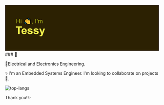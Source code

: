 <img src="https://github.com/Tessy8/Tessy8/blob/main/Tessy.png" alt="banner that says Hi">
### 👣

🌱Electrical and Electronics Engineering.

✨I'm an Embedded Systems Engineer. I'm looking to collaborate on projects👐. 

![top-langs](https://github-readme-stats.vercel.app/api/top-langs?username=Tessy8&show_icons=true&theme=radical)

Thank you!✨




<!--
**Tessy8/Tessy8** is a ✨ _special_ ✨ repository because its `README.md` (this file) appears on your GitHub profile.

Here are some ideas to get you started:

- 🔭 I’m currently working on ...
- 🌱 I’m currently learning ...
- 👯 I’m looking to collaborate on ...
- 🤔 I’m looking for help with ...
- 💬 Ask me about ...
- 📫 How to reach me: ...
- 😄 Pronouns: ...
- ⚡ Fun fact: ...
-->
